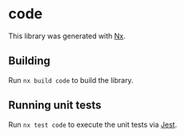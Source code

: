 # code

This library was generated with [Nx](https://nx.dev).

## Building

Run `nx build code` to build the library.

## Running unit tests

Run `nx test code` to execute the unit tests via [Jest](https://jestjs.io).
